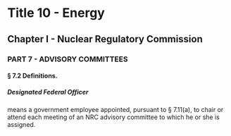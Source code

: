 
# Title 10 - Energy
## Chapter I - Nuclear Regulatory Commission
### PART 7 - ADVISORY COMMITTEES
#### § 7.2 Definitions.
##### Designated Federal Officer

means a government employee appointed, pursuant to § 7.11(a), to chair or attend each meeting of an NRC advisory committee to which he or she is assigned.
